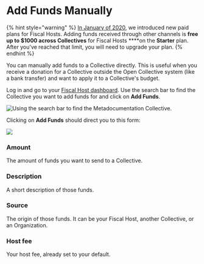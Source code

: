 # Add Funds Manually

{% hint style="warning" %}
[In January of 2020](https://blog.opencollective.com/new-host-plans), we introduced new paid plans for Fiscal Hosts. Adding funds received through other channels is **free up to $1000 across Collectives** for Fiscal Hosts ****on the **Starter** plan. After you've reached that limit, you will need to upgrade your plan.
{% endhint %}

You can manually add funds to a Collective directly. This is useful when you receive a donation for a Collective outside the Open Collective system \(like a bank transfer\) and want to apply it to a Collective's budget.

Log in and go to your [Fiscal Host dashboard](fiscal-host-dashboard.md). Use the search bar to find the Collective you want to add funds for and click on **Add Funds**.

![Using the search bar to find the Metadocumentation Collective.](../.gitbook/assets/fiscal-hosts_add_funds_manually_looking-for-collective_2019-11-25.gif)

Clicking on **Add Funds** should direct you to this form:

![](../.gitbook/assets/fiscal-hosts_add-funds-manually_add-funds-screen_2019-11-25.png)



### Amount

The amount of funds you want to send to a Collective.

### Description

A short description of those funds.

### Source

The origin of those funds. It can be your Fiscal Host, another Collective, or an Organization.

### Host fee

Your host fee, already set to your default.



